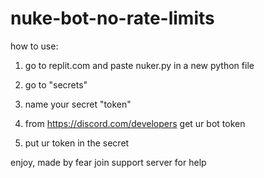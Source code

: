 # nuke-bot-no-rate-limits
how to use:

1. go to replit.com and paste nuker.py in a new python file

2. go to "secrets"

3. name your secret "token"

4. from https://discord.com/developers get ur bot token

5. put ur token in the secret






enjoy, made by fear
join support server for help



